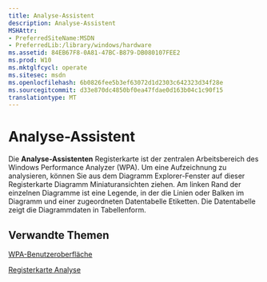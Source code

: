 ```yaml
---
title: Analyse-Assistent
description: Analyse-Assistent
MSHAttr:
- PreferredSiteName:MSDN
- PreferredLib:/library/windows/hardware
ms.assetid: 84EB67F8-0A81-47BC-B879-DB080107FEE2
ms.prod: W10
ms.mktglfcycl: operate
ms.sitesec: msdn
ms.openlocfilehash: 6b0826fee5b3ef63072d1d2303c642323d34f28e
ms.sourcegitcommit: d33e870dc4850bf0ea47fdae0d163b04c1c90f15
translationtype: MT
---
```

# <a name="analysis-assistant"></a>Analyse-Assistent


Die **Analyse-Assistenten** Registerkarte ist der zentralen Arbeitsbereich des Windows Performance Analyzer (WPA). Um eine Aufzeichnung zu analysieren, können Sie aus dem Diagramm Explorer-Fenster auf dieser Registerkarte Diagramm Miniaturansichten ziehen. Am linken Rand der einzelnen Diagramme ist eine Legende, in der die Linien oder Balken im Diagramm und einer zugeordneten Datentabelle Etiketten. Die Datentabelle zeigt die Diagrammdaten in Tabellenform.

## <a name="related-topics"></a>Verwandte Themen


[WPA-Benutzeroberfläche](wpa-user-interface.md)

[Registerkarte Analyse](analysis-tab.md)

 

 







